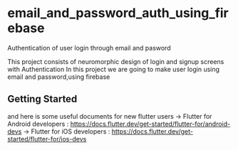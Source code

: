 # email_and_password_auth_using_firebase
Authentication of user login through email and pasword 

This project consists of neuromorphic design of login and signup screens with Authentication
In this project we are going to make user login using email and password,using firebase 

## Getting Started
and here is some useful documents for new flutter users
-> Flutter for Android developers : https://docs.flutter.dev/get-started/flutter-for/android-devs
-> Flutter for iOS developers     : https://docs.flutter.dev/get-started/flutter-for/ios-devs

